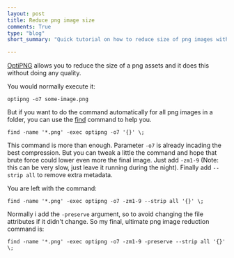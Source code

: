 ```yaml
---
layout: post
title: Reduce png image size
comments: True
type: "blog"
short_summary: "Quick tutorial on how to reduce size of png images without any loss of quality."

---
```


[OptiPNG](http://optipng.sourceforge.net/) allows you to reduce the size of a png assets and it does this without doing any quality.

You would normally execute it:

```
optipng -o7 some-image.png
```

But if you want to do the command automatically for all png images in a folder, you can use the [find](http://man7.org/linux/man-pages/man1/find.1.html) command to help you.

```
find -name '*.png' -exec optipng -o7 '{}' \;
```

This command is more than enough. Parameter `-o7` is already incading the best compression. But you can tweak a little the command and hope that brute force could lower even more the final image. Just add `-zm1-9` (Note: this can be very slow, just leave it running during the night).
Finally add `--strip all` to remove extra metadata.

You are left with the command:

```
find -name '*.png' -exec optipng -o7 -zm1-9 --strip all '{}' \;
```

Normally i add the `-preserve` argument, so to avoid changing the file attributes if it didn't change. 
So my final, ultimate png image reduction command is:

```
find -name '*.png' -exec optipng -o7 -zm1-9 -preserve --strip all '{}' \;
```

